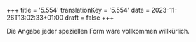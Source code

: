 +++
title = '5.554'
translationKey = '5.554'
date = 2023-11-26T13:02:33+01:00
draft = false
+++

Die Angabe jeder speziellen Form wäre vollkommen willkürlich.
